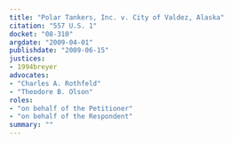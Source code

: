 ```yaml
---
title: "Polar Tankers, Inc. v. City of Valdez, Alaska"
citation: "557 U.S. 1"
docket: "08-310"
argdate: "2009-04-01"
publishdate: "2009-06-15"
justices:
- 1994breyer
advocates:
- "Charles A. Rothfeld"
- "Theodore B. Olson"
roles:
- "on behalf of the Petitioner"
- "on behalf of the Respondent"
summary: ""
---
```


